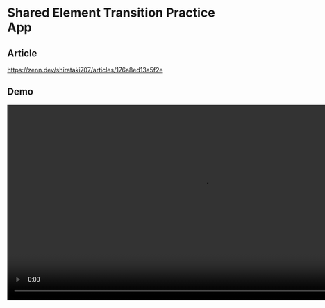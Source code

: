 # Shared Element Transition Practice App

## Article
https://zenn.dev/shirataki707/articles/176a8ed13a5f2e 

## Demo

<video src="https://github.com/user-attachments/assets/c4cdd355-1f1c-44a5-a2eb-3c1fc10868f3" height="450">
